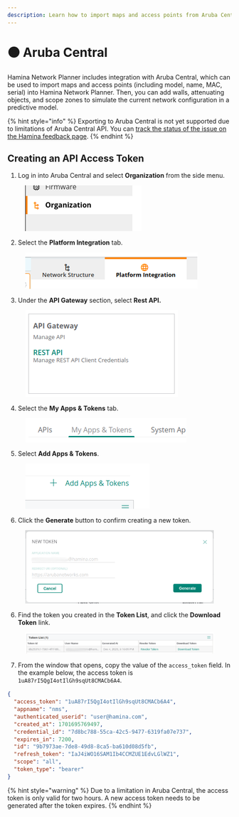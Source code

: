 ```yaml
---
description: Learn how to import maps and access points from Aruba Central.
---
```


# 🟠 Aruba Central

Hamina Network Planner includes integration with Aruba Central, which can be used to import maps and access points (including model, name, MAC, serial) into Hamina Network Planner. Then, you can add walls, attenuating objects, and scope zones to simulate the current network configuration in a predictive model.

{% hint style="info" %}
Exporting to Aruba Central is not yet supported due to limitations of Aruba Central API. You can [track the status of the issue on the Hamina feedback page](https://feedback.hamina.com/suggestions/341313/export-from-hamina-to-aruba-central-capability).
{% endhint %}

## Creating an API Access Token

1. Log in into Aruba Central and select **Organization** from the side menu.

<div align="left">

<figure><img src="../.gitbook/assets/image (21).png" alt=""><figcaption></figcaption></figure>

</div>

2. Select the **Platform Integration** tab.

<div align="left">

<figure><img src="../.gitbook/assets/image (22).png" alt=""><figcaption></figcaption></figure>

</div>

3. Under the **API Gateway** section, select **Rest API.**

<div align="left">

<figure><img src="../.gitbook/assets/image (23).png" alt=""><figcaption></figcaption></figure>

</div>

4. Select the **My Apps & Tokens** tab.

<div align="left">

<figure><img src="../.gitbook/assets/image (24).png" alt=""><figcaption></figcaption></figure>

</div>

5. Select **Add Apps & Tokens**.

<div align="left">

<figure><img src="../.gitbook/assets/image (25).png" alt=""><figcaption></figcaption></figure>

</div>

6. Click the **Generate** button to confirm creating a new token.

<div align="left">

<figure><img src="../.gitbook/assets/image (26).png" alt="" width="511"><figcaption></figcaption></figure>

</div>

6. Find the token you created in the **Token List**, and click the **Download Token** link.

<div align="left">

<figure><img src="../.gitbook/assets/image (27).png" alt=""><figcaption></figcaption></figure>

</div>

7. From the window that opens, copy the value of the `access_token` field. In the example below, the access token is `1uA87rI5QgI4otIlGh9sqUt8CMACb6A4`.

```json
{
  "access_token": "1uA87rI5QgI4otIlGh9sqUt8CMACb6A4",
  "appname": "nms",
  "authenticated_userid": "user@hamina.com",
  "created_at": 1701695769497,
  "credential_id": "7d8bc788-55ca-42c5-9477-6319fa07e737",
  "expires_in": 7200,
  "id": "9b7973ae-7de8-49d8-8ca5-ba610d08d5fb",
  "refresh_token": "IaJ4iWO16SAM1Ib4CCMZUE1EdvLGlWZ1",
  "scope": "all",
  "token_type": "bearer"
}
```

{% hint style="warning" %}
Due to a limitation in Aruba Central, the access token is only valid for two hours. A new access token needs to be generated after the token expires.
{% endhint %}

